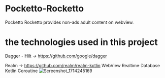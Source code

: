 # Pocketto-Rocketto
Pocketto Rocketto provides non-ads adult content on webview.

# the technologies used in this project
Dagger - Hilt -> https://github.com/google/dagger

Realm -> https://github.com/realm/realm-kotlin
WebView
Realtime Database
Kotlin Coroutine
![Screenshot_1714245169](https://github.com/yucOx/Pocketto-Rocketto/assets/73720000/55c57000-895b-4a09-881d-8470c3cbc11c)

